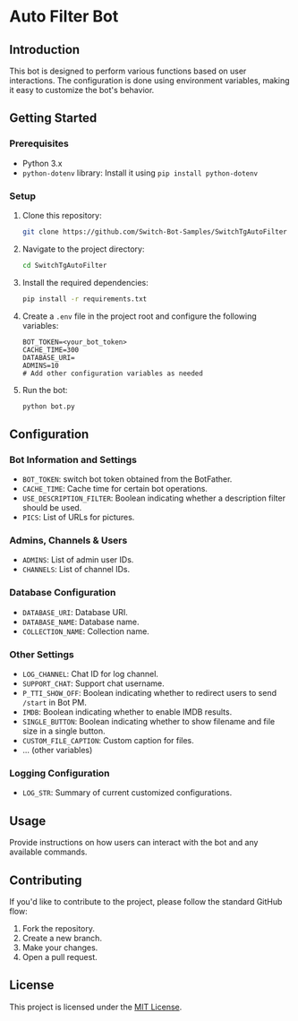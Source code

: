 # Auto Filter Bot

## Introduction

This bot is designed to perform various functions based on user interactions. The configuration is done using environment variables, making it easy to customize the bot's behavior.

## Getting Started

### Prerequisites

- Python 3.x
- `python-dotenv` library: Install it using `pip install python-dotenv`

### Setup

1. Clone this repository:

   ```bash
   git clone https://github.com/Switch-Bot-Samples/SwitchTgAutoFilter
   ```

2. Navigate to the project directory:

   ```bash
   cd SwitchTgAutoFilter
   ```

3. Install the required dependencies:

   ```bash
   pip install -r requirements.txt
   ```

4. Create a `.env` file in the project root and configure the following variables:

   ```env
   BOT_TOKEN=<your_bot_token>
   CACHE_TIME=300
   DATABASE_URI=
   ADMINS=10
   # Add other configuration variables as needed
   ```

5. Run the bot:

   ```bash
   python bot.py
   ```

## Configuration

### Bot Information and Settings

- `BOT_TOKEN`: switch bot token obtained from the BotFather.
- `CACHE_TIME`: Cache time for certain bot operations.
- `USE_DESCRIPTION_FILTER`: Boolean indicating whether a description filter should be used.
- `PICS`: List of URLs for pictures.

### Admins, Channels & Users

- `ADMINS`: List of admin user IDs.
- `CHANNELS`: List of channel IDs.

### Database Configuration

- `DATABASE_URI`: Database URI.
- `DATABASE_NAME`: Database name.
- `COLLECTION_NAME`: Collection name.

### Other Settings

- `LOG_CHANNEL`: Chat ID for log channel.
- `SUPPORT_CHAT`: Support chat username.
- `P_TTI_SHOW_OFF`: Boolean indicating whether to redirect users to send `/start` in Bot PM.
- `IMDB`: Boolean indicating whether to enable IMDB results.
- `SINGLE_BUTTON`: Boolean indicating whether to show filename and file size in a single button.
- `CUSTOM_FILE_CAPTION`: Custom caption for files.
- ... (other variables)

### Logging Configuration

- `LOG_STR`: Summary of current customized configurations.

## Usage

Provide instructions on how users can interact with the bot and any available commands.

## Contributing

If you'd like to contribute to the project, please follow the standard GitHub flow:

1. Fork the repository.
2. Create a new branch.
3. Make your changes.
4. Open a pull request.

## License

This project is licensed under the [MIT License](LICENSE).
 
